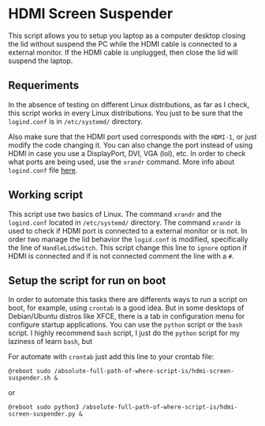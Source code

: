 # HDMI Screen Suspender
This script allows you to setup you laptop as a computer desktop closing the lid without suspend the PC while the HDMI cable is connected to a external monitor. If the HDMI cable is unplugged, then close the lid will suspend the laptop. 

## Requeriments
In the absence of testing on different Linux distributions, as far as I check, this script works in every Linux distributions. You just to be sure that the `logind.conf` is in `/etc/systemd/` directory.

Also make sure that the HDMI port used corresponds with the `HDMI-1`, or just modify the code changing it. You can also change the port instead of using HDMI in case you use a DisplayPort, DVI, VGA (lol), etc. In order to check what ports are being used, use the `xrandr` command. More info about `logind.conf` file [here](https://www.freedesktop.org/software/systemd/man/logind.conf.html).

## Working script
This script use two basics of Linux. The command `xrandr` and the `logind.conf` located in `/etc/systemd/` directory. The command `xrandr` is used to check if HDMI port is connected to a external monitor or is not. In order two manage the lid behavior the `logid.conf` is modified, specifically the line of `HandleLidSwitch`. This script change this line to `ignore` option if HDMI is connected and if is not connected comment the line with a `#`.


## Setup the script for run on boot
In order to automate this tasks there are differents ways to run a script on boot, for example, using `crontab` is a good idea. But in some desktops of Debian/Ubuntu distros like XFCE, there is a tab in configuration menu for configure startup applications. You can use the `python` script or the `bash` script. I highly recommend `bash` script, I just do the `python` script for my laziness of learn `bash`, but 

For automate with `crontab` just add this line to your crontab file:

    @reboot sudo /absolute-full-path-of-where-script-is/hdmi-screen-suspender.sh &

or

    @reboot sudo python3 /absolute-full-path-of-where-script-is/hdmi-screen-suspender.py &
